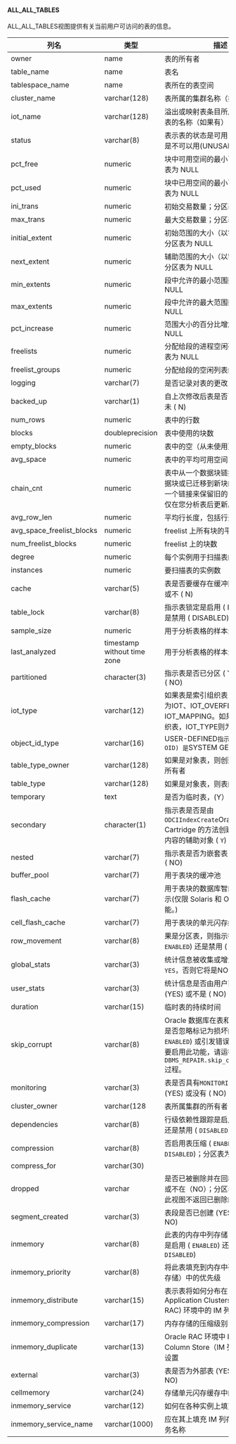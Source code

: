#### ALL_ALL_TABLES

ALL_ALL_TABLES视图提供有关当前用户可访问的表的信息。

| 列名                      | 类型                        | 描述                                                         |
| ------------------------- | --------------------------- | ------------------------------------------------------------ |
| owner                     | name                        | 表的所有者                                                   |
| table_name                | name                        | 表名                                                         |
| tablespace_name           | name                        | 表所在的表空间                                               |
| cluster_name              | varchar(128)                | 表所属的集群名称（如果有）                                   |
| iot_name                  | varchar(128)                | 溢出或映射表条目所属的索引组织表的名称（如果有）             |
| status                    | varchar(8)                  | 表示表的状态是可用（VALID）还是不可以用(UNUSABLE)            |
| pct_free                  | numeric                     | 块中可用空间的最小百分比；分区表为 NULL                      |
| pct_used                  | numeric                     | 块中已用空间的最小百分比；分区表为 NULL                      |
| ini_trans                 | numeric                     | 初始交易数量；分区表为 NULL                                  |
| max_trans                 | numeric                     | 最大交易数量；分区表为 NULL                                  |
| initial_extent            | numeric                     | 初始范围的大小（以字节为单位）；分区表为 NULL                |
| next_extent               | numeric                     | 辅助范围的大小（以字节为单位）；分区表为 NULL                |
| min_extents               | numeric                     | 段中允许的最小范围数；分区表为 NULL                          |
| max_extents               | numeric                     | 段中允许的最大范围数；分区表为 NULL                          |
| pct_increase              | numeric                     | 范围大小的百分比增加；分区表为 NULL                          |
| freelists                 | numeric                     | 分配给段的进程空闲列表数；分区表为 NULL                      |
| freelist_groups           | numeric                     | 分配给段的空闲列表组数                                       |
| logging                   | varchar(7)                  | 是否记录对表的更改                                           |
| backed_up                 | varchar(1)                  | 自上次修改后表是否已备份 ( Y) 或未 ( N)                      |
| num_rows                  | numeric                     | 表中的行数                                                   |
| blocks                    | doubleprecision             | 表中使用的块数                                               |
| empty_blocks              | numeric                     | 表中的空（从未使用）块数                                     |
| avg_space                 | numeric                     | 表中的平均可用空间                                           |
| chain_cnt                 | numeric                     | 表中从一个数据块链接到另一个数据块或已迁移到新块的行数，需要一个链接来保留旧的 rowid。此列仅在您分析表后更新。 |
| avg_row_len               | numeric                     | 平均行长度，包括行开销                                       |
| avg_space_freelist_blocks | numeric                     | freelist 上所有块的平均可用空间                              |
| num_freelist_blocks       | numeric                     | freelist 上的块数                                            |
| degree                    | numeric                     | 每个实例用于扫描表的线程数                                   |
| instances                 | numeric                     | 要扫描表的实例数                                             |
| cache                     | varchar(5)                  | 表是否要缓存在缓冲区缓存中 ( Y) 或不 ( N)                    |
| table_lock                | varchar(8)                  | 指示表锁定是启用 ( ENABLED) 还是禁用 ( DISABLED)             |
| sample_size               | numeric                     | 用于分析表格的样本量                                         |
| last_analyzed             | timestamp without time zone | 用于分析表格的样本量                                         |
| partitioned               | character(3)                | 指示表是否已分区 ( YES) 或未分区 ( NO)                       |
| iot_type                  | varchar(12)                 | 如果表是索引组织表，IOT_TYPE则为IOT、IOT_OVERFLOW或IOT_MAPPING。如果表不是索引组织表，IOT_TYPE则为 NULL。 |
| object_id_type            | varchar(16)                 | USER-DEFINED`指示对象 ID ( OID) 是`SYSTEM GENERATED          |
| table_type_owner          | varchar(128)                | 如果是对象表，则创建表的类型的所有者                         |
| table_type                | varchar(128)                | 如果是对象表，则表的类型                                     |
| temporary                 | text                        | 是否为临时表，(Y）是，(N)否                                  |
| secondary                 | character(1)                | 指示表是否是由`ODCIIndexCreate`Oracle Data Cartridge 的方法创建的包含域索引内容的辅助对象 ( `Y`) 或不是 ( `N`) |
| nested                    | varchar(7)                  | 指示表是否为嵌套表 (YES) 或不是 ( NO)                        |
| buffer_pool               | varchar(7)                  | 用于表块的缓冲池                                             |
| flash_cache               | varchar(7)                  | 用于表块的数据库智能闪存缓存提示(仅限 Solaris 和 Oracle Linux 功能。) |
| cell_flash_cache          | varchar(7)                  | 用于表块的单元闪存缓存提示                                   |
| row_movement              | varchar(8)                  | 果是分区表，则指示行移动是启用 ( `ENABLED`) 还是禁用 ( `DISABLED`) |
| global_stats              | varchar(3)                  | 统计信息被收集或增量维护，将是`YES`，否则它将是NO            |
| user_stats                | varchar(3)                  | 统计信息是否由用户直接输入 (YES) 或不是 ( NO)                |
| duration                  | varchar(15)                 | 临时表的持续时间                                             |
| skip_corrupt              | varchar(8)                  | Oracle 数据库在表和索引扫描期间是否忽略标记为损坏的块 ( `ENABLED`) 或引发错误 ( `DISABLED`)。要启用此功能，请运行该`DBMS_REPAIR.skip_corrupt_blocks`过程。 |
| monitoring                | varchar(3)                  | 表是否具有`MONITORING`属性集 (YES) 或没有 ( NO)              |
| cluster_owner             | varchar(128                 | 表所属集群的所有者（如果有）                                 |
| dependencies              | varchar(8)                  | 行级依赖性跟踪是启用 ( `ENABLED`) 还是禁用 ( `DISABLED`)     |
| compression               | varchar(8)                  | 否启用表压缩 ( `ENABLED`) 或不 ( `DISABLED`)；分区表为 NULL  |
| compress_for              | varchar(30)                 |                                                              |
| dropped                   | varchar                     | 是否已被删除并在回收站中（`YES`）或不在（NO）；分区表为 NULL。此视图不返回已删除的表的名称。 |
| segment_created           | varchar(3)                  | 表段是否已创建 (YES) 或未创建 ( NO)                          |
| inmemory                  | varchar(8)                  | 此表的内存中列存储（IM 列存储）是启用 ( `ENABLED`) 还是禁用 ( `DISABLED`) |
| inmemory_priority         | varchar(8)                  | 将此表填充到内存中列存储（IM 列存储）中的优先级              |
| inmemory_distribute       | varchar(15)                 | 表示表将如何分布在 Oracle Real Application Clusters (Oracle RAC) 环境中的 IM 列存储中 |
| inmemory_compression      | varchar(17)                 | 内存存储的压缩级别                                           |
| inmemory_duplicate        | varchar(13)                 | Oracle RAC 环境中 In-Memory Column Store（IM 列存储）的重复设置 |
| external                  | varchar(3)                  | 表是否为外部表 (YES) 或不是 ( NO)                            |
| cellmemory                | varchar(24)                 | 存储单元闪存缓存中的列压缩值                                 |
| inmemory_service          | varchar(12)                 | 如何在各种实例上填充 IM 列存储                               |
| inmemory_service_name     | varchar(1000)               | 应在其上填充 IM 列存储的服务的服务名称                       |
